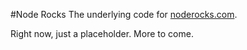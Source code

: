 #Node Rocks
The underlying code for [noderocks.com](http://www.noderocks.com).

Right now, just a placeholder.  More to come.